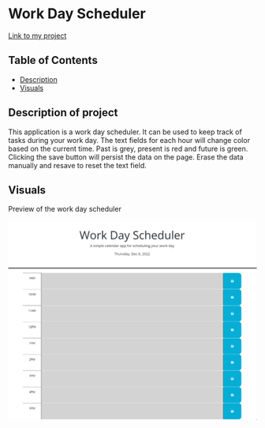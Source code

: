 # Work Day Scheduler

[Link to my project](https://smoke5643.github.io/work-day-scheduler/)

## Table of Contents
- [Description](#description-of-project)
- [Visuals](#visuals)

## Description of project


This application is a work day scheduler. It can be used to keep track of tasks during your work day. The text fields for each hour will change color based on the current time. Past is grey, present is red and future is green. Clicking the save button will persist the data on the page. Erase the data manually and resave to reset the text field.

## Visuals

Preview of the work day scheduler

![image](assets/images/screenshot.png)
